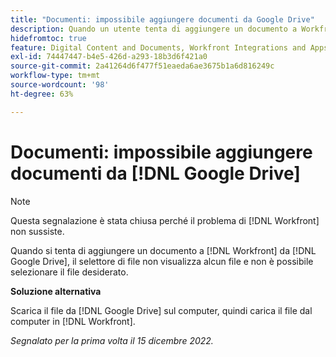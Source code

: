 ```yaml
---
title: "Documenti: impossibile aggiungere documenti da Google Drive"
description: Quando un utente tenta di aggiungere un documento a Workfront da Google Drive, il selettore di file non visualizza alcun file e l’utente non può selezionare il file desiderato.
hidefromtoc: true
feature: Digital Content and Documents, Workfront Integrations and Apps
exl-id: 74447447-b4e5-426d-a293-18b3d6f421a0
source-git-commit: 2a41264d6f477f51eaeda6ae3675b1a6d816249c
workflow-type: tm+mt
source-wordcount: '98'
ht-degree: 63%

---
```


# Documenti: impossibile aggiungere documenti da [!DNL Google Drive]

<!--On WF and WFP TOCs-->

>[!NOTE]
>
>Questa segnalazione è stata chiusa perché il problema di [!DNL Workfront] non sussiste.

Quando si tenta di aggiungere un documento a [!DNL Workfront] da [!DNL Google Drive], il selettore di file non visualizza alcun file e non è possibile selezionare il file desiderato.

**Soluzione alternativa**

Scarica il file da [!DNL Google Drive] sul computer, quindi carica il file dal computer in [!DNL Workfront].

_Segnalato per la prima volta il 15 dicembre 2022._
